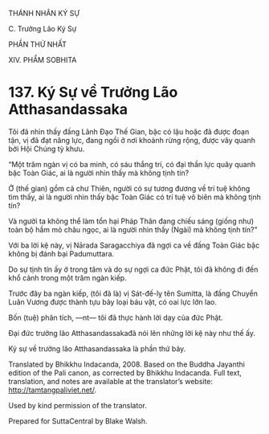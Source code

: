 THÁNH NHÂN KÝ SỰ

C. Trưởng Lão Ký Sự

PHẦN THỨ NHẤT

XIV. PHẨM SOBHITA

# 137\. Ký Sự về Trưởng Lão Atthasandassaka

Tôi đã nhìn thấy đấng Lãnh Đạo Thế Gian, bậc có lậu hoặc đã được đoạn tận, vị đã đạt năng lực, đang ngồi ở nơi khoảnh rừng rộng, được vây quanh bởi Hội Chúng tỳ khưu.

“Một trăm ngàn vị có ba minh, có sáu thắng trí, có đại thần lực quây quanh bậc Toàn Giác, ai là người nhìn thấy mà không tịnh tín?

Ở (thế gian) gồm cả chư Thiên, người có sự tương đương về trí tuệ không tìm thấy, ai là người nhìn thấy bậc Toàn Giác có trí tuệ vô biên mà không tịnh tín?

Và người ta không thể làm tổn hại Pháp Thân đang chiếu sáng (giống như) toàn bộ hầm mỏ châu ngọc, ai là người nhìn thấy (Ngài) mà không tịnh tín?”

Với ba lời kệ này, vị Nārada Saragacchiya đã ngợi ca về đấng Toàn Giác bậc không bị đánh bại Padumuttara.

Do sự tịnh tín ấy ở trong tâm và do sự ngợi ca đức Phật, tôi đã không đi đến khổ cảnh trong một trăm ngàn kiếp.

Trước đây ba ngàn kiếp, (tôi đã là) vị Sát-đế-lỵ tên Sumitta, là đấng Chuyển Luân Vương được thành tựu bảy loại báu vật, có oai lực lớn lao.

Bốn (tuệ) phân tích, ―nt― tôi đã thực hành lời dạy của đức Phật.

Đại đức trưởng lão Atthasandassakađã nói lên những lời kệ này như thế ấy.

Ký sự về trưởng lão Atthasandassaka là phần thứ bảy.

Translated by Bhikkhu Indacanda, 2008. Based on the Buddha Jayanthi edition of the Pali canon, as corrected by Bhikkhu Indacanda. Full text, translation, and notes are available at the translator’s website: http://tamtangpaliviet.net/.

Used by kind permission of the translator.

Prepared for SuttaCentral by Blake Walsh.